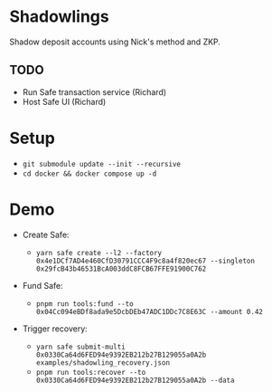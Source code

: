 # Shadowlings

Shadow deposit accounts using Nick's method and ZKP.

## TODO

- Run Safe transaction service (Richard)
- Host Safe UI (Richard)

# Setup

- `git submodule update --init --recursive`
- `cd docker && docker compose up -d`

# Demo

- Create Safe: 
  - `yarn safe create --l2 --factory 0x4e1DCf7AD4e460CfD30791CCC4F9c8a4f820ec67 --singleton 0x29fcB43b46531BcA003ddC8FCB67FFE91900C762`

- Fund Safe:
  - `pnpm run tools:fund --to 0x04Cc094eBDf8ada9e5DcbDEb47ADC1DDc7C8E63C --amount 0.42`

- Trigger recovery:
  - `yarn safe submit-multi 0x0330Ca64d6FED94e9392EB212b27B129055a0A2b examples/shadowling_recovery.json`
  - `pnpm run tools:recover --to 0x0330Ca64d6FED94e9392EB212b27B129055a0A2b --data`